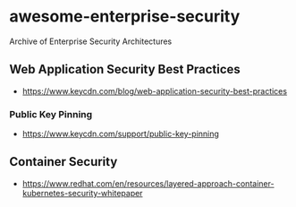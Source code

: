 # awesome-enterprise-security
Archive of Enterprise Security Architectures

## Web Application Security Best Practices
- https://www.keycdn.com/blog/web-application-security-best-practices

### Public Key Pinning
- https://www.keycdn.com/support/public-key-pinning

## Container Security
- https://www.redhat.com/en/resources/layered-approach-container-kubernetes-security-whitepaper
